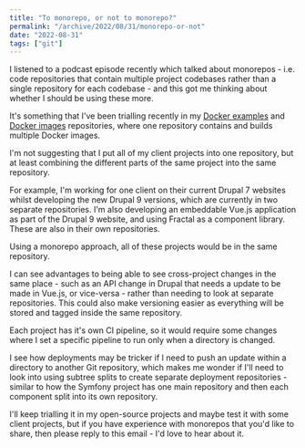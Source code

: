 ```yaml
---
title: "To monorepo, or not to monorepo?"
permalink: "/archive/2022/08/31/monorepo-or-not"
date: "2022-08-31"
tags: ["git"]
---
```


I listened to a podcast episode recently which talked about monorepos - i.e. code repositories that contain multiple project codebases rather than a single repository for each codebase - and this got me thinking about whether I should be using these more.

It's something that I've been trialling recently in my [Docker examples](https://github.com/opdavies/docker-examples) and [Docker images](https://github.com/OliverDaviesLtd/docker-images) repositories, where one repository contains and builds multiple Docker images.

I'm not suggesting that I put all of my client projects into one repository, but at least combining the different parts of the same project into the same repository.

For example, I'm working for one client on their current Drupal 7 websites whilst developing the new Drupal 9 versions, which are currently in two separate repositories. I'm also developing an embeddable Vue.js application as part of the Drupal 9 website, and using Fractal as a component library. These are also in their own repositories.

Using a monorepo approach, all of these projects would be in the same repository.

I can see advantages to being able to see cross-project changes in the same place - such as an API change in Drupal that needs a update to be made in Vue.js, or vice-versa - rather than needing to look at separate repositories. This could also make versioning easier as everything will be stored and tagged inside the same repository.

Each project has it's own CI pipeline, so it would require some changes where I set a specific pipeline to run only when a directory is changed.

I see how deployments may be tricker if I need to push an update within a directory to another Git repository, which makes me wonder if I'll need to look into using subtree splits to create separate deployment repositories - similar to how the Symfony project has one main repository and then each component split into its own repository.

I'll keep trialling it in my open-source projects and maybe test it with some client projects, but if you have experience with monorepos that you'd like to share, then please reply to this email - I'd love to hear about it.
